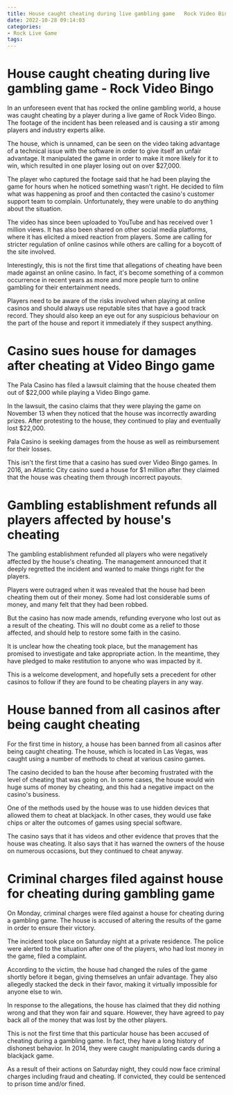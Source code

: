 ```yaml
---
title: House caught cheating during live gambling game   Rock Video Bingo
date: 2022-10-28 09:14:03
categories:
- Rock Live Game
tags:
---
```



#  House caught cheating during live gambling game - Rock Video Bingo

In an unforeseen event that has rocked the online gambling world, a house was caught cheating by a player during a live game of Rock Video Bingo. The footage of the incident has been released and is causing a stir among players and industry experts alike.

The house, which is unnamed, can be seen on the video taking advantage of a technical issue with the software in order to give itself an unfair advantage. It manipulated the game in order to make it more likely for it to win, which resulted in one player losing out on over $27,000.

The player who captured the footage said that he had been playing the game for hours when he noticed something wasn't right. He decided to film what was happening as proof and then contacted the casino's customer support team to complain. Unfortunately, they were unable to do anything about the situation.

The video has since been uploaded to YouTube and has received over 1 million views. It has also been shared on other social media platforms, where it has elicited a mixed reaction from players. Some are calling for stricter regulation of online casinos while others are calling for a boycott of the site involved.

Interestingly, this is not the first time that allegations of cheating have been made against an online casino. In fact, it's become something of a common occurrence in recent years as more and more people turn to online gambling for their entertainment needs.

Players need to be aware of the risks involved when playing at online casinos and should always use reputable sites that have a good track record. They should also keep an eye out for any suspicious behaviour on the part of the house and report it immediately if they suspect anything.

#  Casino sues house for damages after cheating at Video Bingo game

The Pala Casino has filed a lawsuit claiming that the house cheated them out of $22,000 while playing a Video Bingo game.

In the lawsuit, the casino claims that they were playing the game on November 13 when they noticed that the house was incorrectly awarding prizes. After protesting to the house, they continued to play and eventually lost $22,000.

Pala Casino is seeking damages from the house as well as reimbursement for their losses.

This isn't the first time that a casino has sued over Video Bingo games. In 2016, an Atlantic City casino sued a house for $1 million after they claimed that the house was cheating them through incorrect payouts.

#  Gambling establishment refunds all players affected by house's cheating

The gambling establishment refunded all players who were negatively affected by the house's cheating. The management announced that it deeply regretted the incident and wanted to make things right for the players.

Players were outraged when it was revealed that the house had been cheating them out of their money. Some had lost considerable sums of money, and many felt that they had been robbed.

But the casino has now made amends, refunding everyone who lost out as a result of the cheating. This will no doubt come as a relief to those affected, and should help to restore some faith in the casino.

It is unclear how the cheating took place, but the management has promised to investigate and take appropriate action. In the meantime, they have pledged to make restitution to anyone who was impacted by it.

This is a welcome development, and hopefully sets a precedent for other casinos to follow if they are found to be cheating players in any way.

#  House banned from all casinos after being caught cheating

For the first time in history, a house has been banned from all casinos after being caught cheating. The house, which is located in Las Vegas, was caught using a number of methods to cheat at various casino games.

The casino decided to ban the house after becoming frustrated with the level of cheating that was going on. In some cases, the house would win huge sums of money by cheating, and this had a negative impact on the casino's business.

One of the methods used by the house was to use hidden devices that allowed them to cheat at blackjack. In other cases, they would use fake chips or alter the outcomes of games using special software.

The casino says that it has videos and other evidence that proves that the house was cheating. It also says that it has warned the owners of the house on numerous occasions, but they continued to cheat anyway.

#  Criminal charges filed against house for cheating during gambling game

On Monday, criminal charges were filed against a house for cheating during a gambling game. The house is accused of altering the results of the game in order to ensure their victory.

The incident took place on Saturday night at a private residence. The police were alerted to the situation after one of the players, who had lost money in the game, filed a complaint.

According to the victim, the house had changed the rules of the game shortly before it began, giving themselves an unfair advantage. They also allegedly stacked the deck in their favor, making it virtually impossible for anyone else to win.

In response to the allegations, the house has claimed that they did nothing wrong and that they won fair and square. However, they have agreed to pay back all of the money that was lost by the other players.

This is not the first time that this particular house has been accused of cheating during a gambling game. In fact, they have a long history of dishonest behavior. In 2014, they were caught manipulating cards during a blackjack game.

As a result of their actions on Saturday night, they could now face criminal charges including fraud and cheating. If convicted, they could be sentenced to prison time and/or fined.
